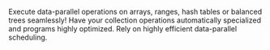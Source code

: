 
Execute data-parallel operations on arrays, ranges,
hash tables or balanced trees seamlessly!
Have your collection operations automatically specialized 
and programs highly optimized.
Rely on highly efficient data-parallel scheduling.
